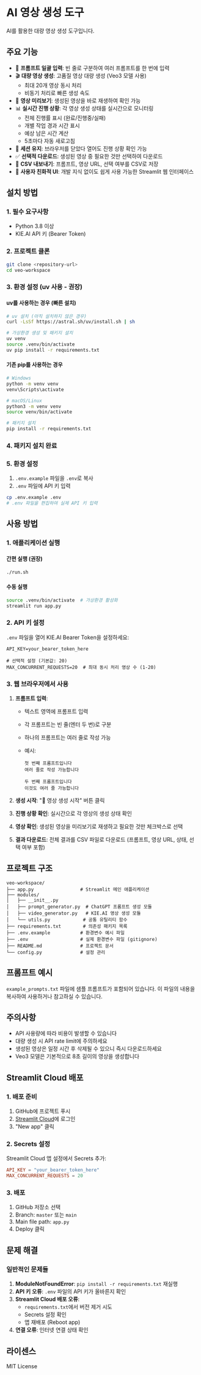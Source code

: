 # AI 영상 생성 도구

AI를 활용한 대량 영상 생성 도구입니다.

## 주요 기능

- 📝 **프롬프트 일괄 입력**: 빈 줄로 구분하여 여러 프롬프트를 한 번에 입력
- 🎬 **대량 영상 생성**: 고품질 영상 대량 생성 (Veo3 모델 사용)
  - 최대 20개 영상 동시 처리
  - 비동기 처리로 빠른 생성 속도
- 🎥 **영상 미리보기**: 생성된 영상을 바로 재생하여 확인 가능
- 📊 **실시간 진행 상황**: 각 영상 생성 상태를 실시간으로 모니터링
  - 전체 진행률 표시 (완료/진행중/실패)
  - 개별 작업 경과 시간 표시
  - 예상 남은 시간 계산
  - 5초마다 자동 새로고침
- 🔄 **세션 유지**: 브라우저를 닫았다 열어도 진행 상황 확인 가능
- ✅ **선택적 다운로드**: 생성된 영상 중 필요한 것만 선택하여 다운로드
- 💾 **CSV 내보내기**: 프롬프트, 영상 URL, 선택 여부를 CSV로 저장
- 🎨 **사용자 친화적 UI**: 개발 지식 없이도 쉽게 사용 가능한 Streamlit 웹 인터페이스

## 설치 방법

### 1. 필수 요구사항

- Python 3.8 이상
- KIE.AI API 키 (Bearer Token)

### 2. 프로젝트 클론

```bash
git clone <repository-url>
cd veo-workspace
```

### 3. 환경 설정 (uv 사용 - 권장)

#### uv를 사용하는 경우 (빠른 설치)

```bash
# uv 설치 (아직 설치하지 않은 경우)
curl -LsSf https://astral.sh/uv/install.sh | sh

# 가상환경 생성 및 패키지 설치
uv venv
source .venv/bin/activate
uv pip install -r requirements.txt
```

#### 기존 pip를 사용하는 경우

```bash
# Windows
python -m venv venv
venv\Scripts\activate

# macOS/Linux
python3 -m venv venv
source venv/bin/activate

# 패키지 설치
pip install -r requirements.txt
```

### 4. 패키지 설치 완료

### 5. 환경 설정

1. `.env.example` 파일을 `.env`로 복사
2. `.env` 파일에 API 키 입력

```bash
cp .env.example .env
# .env 파일을 편집하여 실제 API 키 입력
```

## 사용 방법

### 1. 애플리케이션 실행

#### 간편 실행 (권장)

```bash
./run.sh
```

#### 수동 실행

```bash
source .venv/bin/activate  # 가상환경 활성화
streamlit run app.py
```

### 2. API 키 설정

`.env` 파일을 열어 KIE.AI Bearer Token을 설정하세요:

```
API_KEY=your_bearer_token_here

# 선택적 설정 (기본값: 20)
MAX_CONCURRENT_REQUESTS=20  # 최대 동시 처리 영상 수 (1-20)
```

### 3. 웹 브라우저에서 사용

1. **프롬프트 입력**:

   - 텍스트 영역에 프롬프트 입력
   - 각 프롬프트는 빈 줄(엔터 두 번)로 구분
   - 하나의 프롬프트는 여러 줄로 작성 가능
   - 예시:

     ```
     첫 번째 프롬프트입니다
     여러 줄로 작성 가능합니다

     두 번째 프롬프트입니다
     이것도 여러 줄 가능합니다
     ```

2. **생성 시작**: "🚀 영상 생성 시작" 버튼 클릭
3. **진행 상황 확인**: 실시간으로 각 영상의 생성 상태 확인
4. **영상 확인**: 생성된 영상을 미리보기로 재생하고 필요한 것만 체크박스로 선택
5. **결과 다운로드**: 전체 결과를 CSV 파일로 다운로드 (프롬프트, 영상 URL, 상태, 선택 여부 포함)

## 프로젝트 구조

```
veo-workspace/
├── app.py                 # Streamlit 메인 애플리케이션
├── modules/
│   ├── __init__.py
│   ├── prompt_generator.py  # ChatGPT 프롬프트 생성 모듈
│   ├── video_generator.py   # KIE.AI 영상 생성 모듈
│   └── utils.py            # 공통 유틸리티 함수
├── requirements.txt        # 의존성 패키지 목록
├── .env.example           # 환경변수 예시 파일
├── .env                   # 실제 환경변수 파일 (gitignore)
├── README.md              # 프로젝트 문서
└── config.py              # 설정 관리

```

## 프롬프트 예시

`example_prompts.txt` 파일에 샘플 프롬프트가 포함되어 있습니다. 이 파일의 내용을 복사하여 사용하거나 참고하실 수 있습니다.

## 주의사항

- API 사용량에 따라 비용이 발생할 수 있습니다
- 대량 생성 시 API rate limit에 주의하세요
- 생성된 영상은 일정 시간 후 삭제될 수 있으니 즉시 다운로드하세요
- Veo3 모델은 기본적으로 8초 길이의 영상을 생성합니다

## Streamlit Cloud 배포

### 1. 배포 준비

1. GitHub에 프로젝트 푸시
2. [Streamlit Cloud](https://streamlit.io/cloud)에 로그인
3. "New app" 클릭

### 2. Secrets 설정

Streamlit Cloud 앱 설정에서 Secrets 추가:

```toml
API_KEY = "your_bearer_token_here"
MAX_CONCURRENT_REQUESTS = 20
```

### 3. 배포

1. GitHub 저장소 선택
2. Branch: `master` 또는 `main`
3. Main file path: `app.py`
4. Deploy 클릭

## 문제 해결

### 일반적인 문제들

1. **ModuleNotFoundError**: `pip install -r requirements.txt` 재실행
2. **API 키 오류**: `.env` 파일의 API 키가 올바른지 확인
3. **Streamlit Cloud 배포 오류**: 
   - `requirements.txt`에서 버전 제거 시도
   - Secrets 설정 확인
   - 앱 재배포 (Reboot app)
3. **연결 오류**: 인터넷 연결 상태 확인

## 라이센스

MIT License
